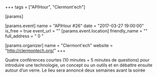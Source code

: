 +++
tags = ["APIHour", "Clermont'ech"]

[params]

[params.event]
name = "APIHour #26"
date = "2017-03-27 19:00:00"
is_free = true
event_url = ""
[params.event.location]
friendly_name = ""
full_address = " 0 "

[params.organizer]
name = "Clermont'ech"
website = "http://clermontech.org/"
+++

Quatre conférences courtes (10 minutes + 5 minutes de questions) pour introduire une technologie, un concept ou un outils et en débattre ensuite autour d’un verre. Le lieu sera annoncé deux semaines avant la soirée